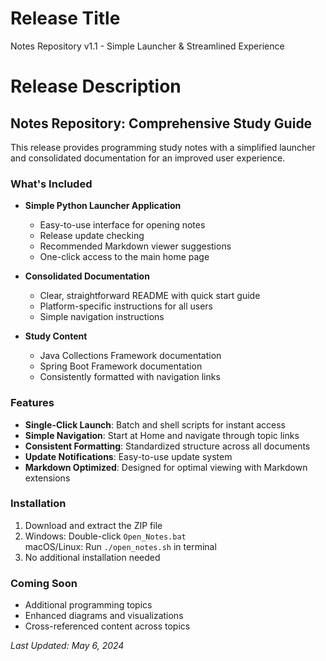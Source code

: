 # Release Title
Notes Repository v1.1 - Simple Launcher & Streamlined Experience

# Release Description
## Notes Repository: Comprehensive Study Guide

This release provides programming study notes with a simplified launcher and consolidated documentation for an improved user experience.

### What's Included
- **Simple Python Launcher Application**
  - Easy-to-use interface for opening notes
  - Release update checking
  - Recommended Markdown viewer suggestions
  - One-click access to the main home page

- **Consolidated Documentation**
  - Clear, straightforward README with quick start guide
  - Platform-specific instructions for all users
  - Simple navigation instructions

- **Study Content**
  - Java Collections Framework documentation
  - Spring Boot Framework documentation
  - Consistently formatted with navigation links

### Features
- **Single-Click Launch**: Batch and shell scripts for instant access
- **Simple Navigation**: Start at Home and navigate through topic links
- **Consistent Formatting**: Standardized structure across all documents
- **Update Notifications**: Easy-to-use update system
- **Markdown Optimized**: Designed for optimal viewing with Markdown extensions

### Installation
1. Download and extract the ZIP file
2. Windows: Double-click `Open_Notes.bat`  
   macOS/Linux: Run `./open_notes.sh` in terminal
3. No additional installation needed

### Coming Soon
- Additional programming topics
- Enhanced diagrams and visualizations
- Cross-referenced content across topics

*Last Updated: May 6, 2024* 